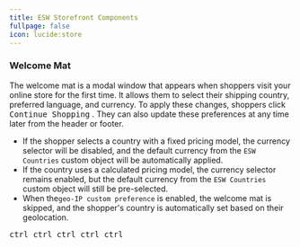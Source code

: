 ```yaml
---
title: ESW Storefront Components
fullpage: false
icon: lucide:store
---
```




### Welcome Mat

The welcome mat is a modal window that appears when shoppers visit your online store for the first time. It allows them to select their shipping country, preferred language, and currency. To apply these changes, shoppers click <kbd class="px-3 py-2 text-sm font-semibold text-gray-900 bg-gray-100 border border-white rounded-lg shadow-outer">Continue Shopping</kbd> . They can also update these preferences at any time later from the header or footer.

<ul class="marker:text-teal-600 list-disc ps-5 space-y-2 text-md text-gray-600 dark:text-neutral-400">
  <li>
    If the shopper selects a country with a fixed pricing model, the currency selector will be disabled, and the default currency from the
    <code class="px-1 py-0.5 rounded bg-gray-100 dark:bg-neutral-800 text-gray-800 dark:text-gray-100 text-xs font-JetBrains Mono">ESW Countries</code>
    custom object will be automatically applied.
  </li>
  <li>
    If the country uses a calculated pricing model, the currency selector remains enabled, but the default currency from the
    <code class="px-1 py-0.5 rounded bg-gray-100 dark:bg-neutral-800 text-gray-800 dark:text-gray-100 text-xs font-JetBrains Mono">ESW Countries</code>
    custom object will still be pre-selected.
  </li>
  <li>
    When the<code class="px-1 py-0.5 rounded bg-gray-100 dark:bg-neutral-800 text-gray-800 dark:text-gray-100 text-xs font-JetBrains Mono">geo-IP custom preference</code>
    is enabled, the welcome mat is skipped, and the shopper's country is automatically set based on their geolocation.
  </li>
</ul>


<!-- KBD -->
<span class="flex flex-wrap items-center gap-x-1 text-sm text-gray-600 dark:text-neutral-400">
  <kbd class="inline-flex items-center font-mono text-sm text-gray-400 dark:text-neutral-600">
    ctrl
  </kbd>
  <kbd class="inline-flex items-center font-mono text-sm text-gray-800 dark:text-neutral-200">
    ctrl
  </kbd>
  <kbd class="min-h-7.5 inline-flex justify-center items-center py-1 px-1.5 bg-gray-200 border border-transparent font-mono text-sm text-gray-800 rounded-md dark:bg-neutral-700 dark:text-neutral-200">
    ctrl
  </kbd>
  <kbd class="min-h-7.5 inline-flex justify-center items-center py-1 px-1.5 bg-white border border-gray-200 font-mono text-sm text-gray-800 rounded-md dark:bg-neutral-900 dark:border-neutral-700 dark:text-neutral-200">
    ctrl
  </kbd>
  <kbd class="min-h-7.5 inline-flex justify-center items-center py-1 px-1.5 bg-white border border-gray-200 font-mono text-sm text-gray-800 shadow-[0px_2px_0px_0px_rgba(0,0,0,0.08)] dark:bg-neutral-900 dark:border-neutral-700 dark:text-neutral-200 dark:shadow-[0px_2px_0px_0px_rgba(255,255,255,0.1)] rounded-md">
    ctrl
  </kbd>
</span>
<!-- End KBD -->